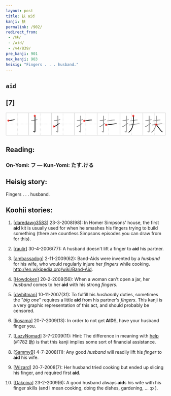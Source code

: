 ```yaml
---
layout: post
title: 扶 aid
kanji: 扶
permalink: /902/
redirect_from:
 - /扶/
 - /aid/
 - /v4/839/
pre_kanji: 901
nex_kanji: 903
heisig: "Fingers . . . husband."
---
```


## `aid`

## [7]

<div class="stroke"><img src="../images/E689B6.png" /></div>

## Reading:

### On-Yomi: フ &mdash; Kun-Yomi: たす.ける

## Heisig story:

Fingers . . . husband.

## Koohii stories:

1) [<a href="http://kanji.koohii.com/profile/daredawg3583">daredawg3583</a>] 23-3-2008(98): In Homer Simpsons&#039; house, the first<strong> aid</strong> kit is usually used for when he smashes his fingers trying to build something (there are countless Simpsons episodes you can draw from for this).

2) [<a href="http://kanji.koohii.com/profile/raulir">raulir</a>] 30-4-2006(77): A husband doesn&#039;t lift a finger to<strong> aid</strong> his partner.

3) [<a href="http://kanji.koohii.com/profile/ambassadog">ambassadog</a>] 2-11-2009(62): Band-Aids were invented by a <em>husband</em> for his wife, who would regularly injure her <em>fingers</em> while cooking. <a href="http://en.wikipedia.org/wiki/Band-Aid">http://en.wikipedia.org/wiki/Band-Aid</a>.

4) [<a href="http://kanji.koohii.com/profile/Howdoken">Howdoken</a>] 20-2-2008(56): When a woman can&#039;t open a jar, her <em>husband</em> comes to her<strong> aid</strong> with his strong <em>fingers</em>.

5) [<a href="http://kanji.koohii.com/profile/dwhitman">dwhitman</a>] 10-11-2007(31): To fulfill his <em>husband</em>ly duties, sometimes the &quot;<em>big one</em>&quot; requires a little<strong> aid</strong> from his partner&#039;s <em>fingers</em>. This kanji is a very graphic representation of this act, and should probably be censored.

6) [<a href="http://kanji.koohii.com/profile/liosama">liosama</a>] 20-7-2009(13): In order to not get<strong> AID</strong>S, have your husband finger you.

7) [<a href="http://kanji.koohii.com/profile/LazyNomad">LazyNomad</a>] 3-7-2009(11): Hint: The difference in meaning with <a href="../v4/1782">help</a> (#1782 助) is that this kanji implies some sort of financial assistance.

8) [<a href="http://kanji.koohii.com/profile/SammyB">SammyB</a>] 4-7-2008(11): Any good <em>husband</em> will readily lift his <em>finger</em> to<strong> aid</strong> his wife.

9) [<a href="http://kanji.koohii.com/profile/Wizard">Wizard</a>] 20-7-2008(7): Her husband tried cooking but ended up slicing his finger, and required first<strong> aid</strong>.

10) [<a href="http://kanji.koohii.com/profile/Dakoina">Dakoina</a>] 23-2-2009(6): A good husband always<strong> aid</strong>s his wife with his finger skills (and I mean cooking, doing the dishes, gardening, ... :p ).
